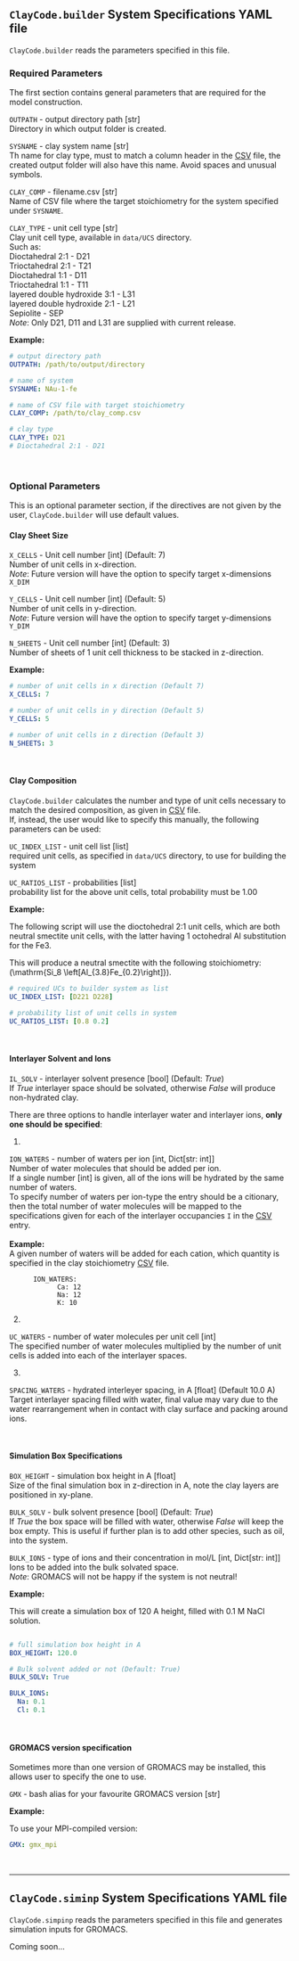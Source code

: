 ## `ClayCode.builder` System Specifications YAML file 

`ClayCode.builder` reads the parameters specified in this file.


### Required Parameters

The first section contains general parameters that are required for the model construction.


`OUTPATH`  - output directory path [str] <br/>
Directory in which output folder is created.


`SYSNAME` - clay system name [str] <br/>
Th name for clay type, must to match a column header in the [CSV](CSV.md) file, the created output folder will also have this name. Avoid spaces and unusual symbols.


`CLAY_COMP` - filename.csv [str] <br/>
Name of CSV file where the target stoichiometry for the system specified under `SYSNAME`.


`CLAY_TYPE` - unit cell type [str] <br/>
Clay unit cell type, available in `data/UCS` directory. <br/>
Such as:<br/>
Dioctahedral 2:1 - D21  <br/>
Trioctahedral 2:1 - T21  <br/>
Dioctahedral 1:1 - D11  <br/>
Trioctahedral 1:1 - T11  <br/>
layered double hydroxide 3:1 - L31  <br/>
layered double hydroxide 2:1 - L21  <br/>
Sepiolite - SEP  <br/>
*Note*: Only D21, D11 and L31 are supplied with current release. 


**Example:**

```yaml
# output directory path
OUTPATH: /path/to/output/directory

# name of system
SYSNAME: NAu-1-fe

# name of CSV file with target stoichiometry
CLAY_COMP: /path/to/clay_comp.csv

# clay type
CLAY_TYPE: D21
# Dioctahedral 2:1 - D21
```

<br/>


### Optional Parameters

This is an optional parameter section, if the directives are not given by the user, `ClayCode.builder` will use default values.

#### Clay Sheet Size

`X_CELLS` - Unit cell number [int] (Default: 7)<br/>
Number of unit cells in x-direction. <br/>
*Note*: Future version will have the option to specify target x-dimensions `X_DIM`

`Y_CELLS` - Unit cell number [int] (Default: 5) <br/>
Number of unit cells in y-direction. <br/>
*Note*: Future version will have the option to specify target y-dimensions `Y_DIM`

`N_SHEETS` - Unit cell number [int] (Default: 3) <br/>
Number of sheets of 1 unit cell thickness to be stacked in z-direction.<br/>


**Example:**

```yaml
# number of unit cells in x direction (Default 7)
X_CELLS: 7

# number of unit cells in y direction (Default 5)
Y_CELLS: 5

# number of unit cells in z direction (Default 3)
N_SHEETS: 3
```

<br/>


#### Clay Composition 

`ClayCode.builder` calculates the number and type of unit cells necessary to match the desired composition, as given in [CSV](CSV.md) file. <br/>
If, instead, the user would like to specify this manually, the following parameters can be used:

`UC_INDEX_LIST` - unit cell list [list] <br/>
required unit cells, as specified in `data/UCS` directory, to use for building the system

`UC_RATIOS_LIST` - probabilities [list]<br/>
 probability list for the above unit cells, total probability must be 1.00


**Example:**

The following script will use the dioctohedral 2:1 unit cells, which are both neutral smectite unit cells, with the latter having 1 octohedral Al substitution for the Fe3.

This will produce a neutral smectite with the following stoichiometry: \(\mathrm{Si_8 \left[Al_{3.8}Fe_{0.2}\right]}\).

```yaml
# required UCs to builder system as list
UC_INDEX_LIST: [D221 D228]

# probability list of unit cells in system
UC_RATIOS_LIST: [0.8 0.2]
```
<br/>


#### Interlayer Solvent and Ions

`IL_SOLV` - interlayer solvent presence [bool] (Default: *True*)<br/>
If *True* interlayer space should be solvated, otherwise *False* will produce non-hydrated clay.

There are three options to handle interlayer water and interlayer ions, **only one should be specified**:

1. 
`ION_WATERS` - number of waters per ion [int, Dict[str: int]] <br/>
Number of water molecules that should be added per ion. <br/> 
If a single number [int] is given, all of the ions will be hydrated by the same number of waters. <br/>
To specify number of waters per ion-type the entry should be a citionary, then the total number of water molecules will be mapped to the specifications given for each of the  interlayer occupancies `I` in the [CSV](CSV.md) entry.<br/>
<br/>
**Example:**<br/>
A given number of waters will be added for each cation, which quantity is specified in the clay stoichiometry [CSV](CSV.md) file.

          ION_WATERS: 
                Ca: 12
                Na: 12
                K: 10
          

2. 
`UC_WATERS` - number of water molecules per unit cell [int] <br/>
The specified number of water molecules multiplied by the number of unit cells is added into each of the interlayer spaces.

3. 
`SPACING_WATERS` - hydrated interleyer spacing, in A [float] (Default 10.0 A) <br/>
Target interlayer spacing filled with water, final value may vary due to the water rearrangement when in contact with clay surface and packing around ions.

<br/>


#### Simulation Box Specifications

`BOX_HEIGHT` - simulation box height in A [float]  <br/>
Size of the final simulation box in z-direction in A, note the clay layers are positioned in xy-plane.


`BULK_SOLV` - bulk solvent presence [bool] (Default: *True*)<br/>
If *True* the box space will be filled with water, otherwise *False* will keep the box empty. This is useful if further plan is to add other species, such as oil, into the system.

`BULK_IONS` - type of ions and their concentration in mol/L [int, Dict[str: int]] <br/>
Ions to be added into the bulk solvated space. <br/>
*Note*: GROMACS will not be happy if the system is not neutral!

**Example:**

This will create a simulation box of 120 A height, filled with 0.1 M NaCl solution.

```yaml

# full simulation box height in A 
BOX_HEIGHT: 120.0

# Bulk solvent added or not (Default: True)
BULK_SOLV: True

BULK_IONS:
  Na: 0.1
  Cl: 0.1
```
<br/>

#### GROMACS version specification

Sometimes more than one version of GROMACS may be installed, this allows user to specify the one to use. 


`GMX` - bash alias for your favourite GROMACS version [str]

**Example:**

To use your MPI-compiled version:

```yaml
GMX: gmx_mpi
```
<br/>


***

## `ClayCode.siminp` System Specifications YAML file 

`ClayCode.simpinp` reads the parameters specified in this file and generates simulation inputs for GROMACS.

Coming soon...